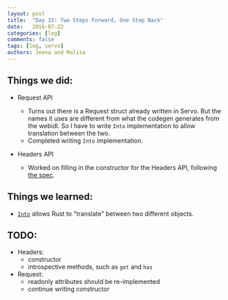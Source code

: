 ```yaml
---
layout: post
title:  "Day 15: Two Steps Forward, One Step Back"
date:   2016-07-22
categories: [log]
comments: false
tags: [log, servo]
authors: Jeena and Malisa
---
```


## Things we did:
- Request API
    - Turns out there is a Request struct already written in Servo. But the names it uses are different from what the codegen generates from the webidl. So I have to write `Into` implementation to allow translation between the two.
    - Completed writing `Into` implementation.

- Headers API
    - Worked on filling in the constructor for the Headers API, following [the spec](https://fetch.spec.whatwg.org/#concept-headers-fill).

## Things we learned:
- [`Into`](https://doc.rust-lang.org/std/convert/trait.Into.html) allows Rust to "translate" between two different objects.

## TODO:
- Headers:
    - constructor
    - introspective methods, such as `get` and `has`
- Request:
    - readonly attributes should be re-implemented
    - continue writing constructor
